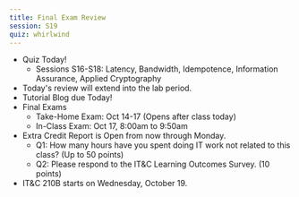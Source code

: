 ```yaml
---
title: Final Exam Review
session: S19
quiz: whirlwind
---
```

* Quiz Today!
    * Sessions S16-S18: Latency, Bandwidth, Idempotence, Information Assurance, Applied Cryptography
* Today's review will extend into the lab period.
* Tutorial Blog due Today!
* Final Exams
    * Take-Home Exam: Oct 14-17 (Opens after class today)
    * In-Class Exam: Oct 17, 8:00am to 9:50am
* Extra Credit Report is Open from now through Monday.
    * Q1: How many hours have you spent doing IT work not related to this class? (Up to 50 points)
    * Q2: Please respond to the IT&C Learning Outcomes Survey. (10 points)
* IT&C 210B starts on Wednesday, October 19.
